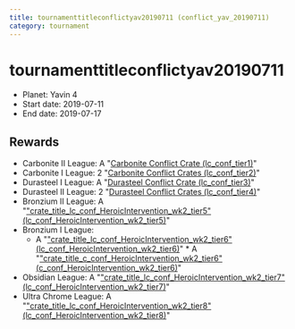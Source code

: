 ```yaml
---
title: tournamenttitleconflictyav20190711 (conflict_yav_20190711)
category: tournament
---
```

# tournamenttitleconflictyav20190711

  * Planet: Yavin 4
  * Start date: 2019-07-11
  * End date: 2019-07-17

## Rewards

  * Carbonite II League: A "[Carbonite Conflict Crate (lc_conf_tier1)](lc_conf_tier1.html)"
  * Carbonite I League: 2 "[Carbonite Conflict Crates (lc_conf_tier2)](lc_conf_tier2.html)"
  * Durasteel I League: A "[Durasteel Conflict Crate (lc_conf_tier3)](lc_conf_tier3.html)"
  * Durasteel II League: 2 "[Durasteel Conflict Crates (lc_conf_tier4)](lc_conf_tier4.html)"
  * Bronzium II League: A "["crate_title_lc_conf_HeroicIntervention_wk2_tier5" (lc_conf_HeroicIntervention_wk2_tier5)](lc_conf_HeroicIntervention_wk2_tier5.html)"
  * Bronzium I League:
    * A "["crate_title_lc_conf_HeroicIntervention_wk2_tier6" (lc_conf_HeroicIntervention_wk2_tier6)](lc_conf_HeroicIntervention_wk2_tier6.html)"    * A "["crate_title_c_conf_HeroicIntervention_wk2_tier6" (c_conf_HeroicIntervention_wk2_tier6)](c_conf_HeroicIntervention_wk2_tier6.html)"
  * Obsidian League: A "["crate_title_lc_conf_HeroicIntervention_wk2_tier7" (lc_conf_HeroicIntervention_wk2_tier7)](lc_conf_HeroicIntervention_wk2_tier7.html)"
  * Ultra Chrome League: A "["crate_title_lc_conf_HeroicIntervention_wk2_tier8" (lc_conf_HeroicIntervention_wk2_tier8)](lc_conf_HeroicIntervention_wk2_tier8.html)"
